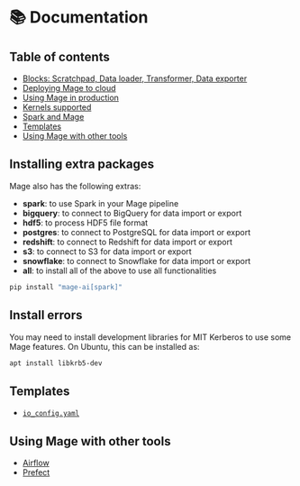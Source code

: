 # 📚 Documentation

## Table of contents

- [Blocks: Scratchpad, Data loader, Transformer, Data exporter](blocks/README.md)
- [Deploying Mage to cloud](deploy/README.md)
- [Using Mage in production](production/README.md)
- [Kernels supported](kernels/README.md)
- [Spark and Mage](spark/setup/README.md)
- [Templates](#templates)
- [Using Mage with other tools](#using-mage-with-other-tools)

## Installing extra packages

Mage also has the following extras:

* **spark**: to use Spark in your Mage pipeline
* **bigquery**: to connect to BigQuery for data import or export
* **hdf5**: to process HDF5 file format
* **postgres**: to connect to PostgreSQL for data import or export
* **redshift**: to connect to Redshift for data import or export
* **s3**: to connect to S3 for data import or export
* **snowflake**: to connect to Snowflake for data import or export
* **all**: to install all of the above to use all functionalities

```bash
pip install "mage-ai[spark]"
```

## Install errors

You may need to install development libraries for MIT Kerberos to use some Mage features.
On Ubuntu, this can be installed as:
```bash
apt install libkrb5-dev
```

## Templates

- [`io_config.yaml`](https://github.com/mage-ai/mage-ai/blob/master/mage_ai/data_preparation/templates/repo/io_config.yaml)

## Using Mage with other tools

- [Airflow](tutorials/airflow/integrate_into_existing_project/README.md)
- [Prefect](production/prefect.md)
